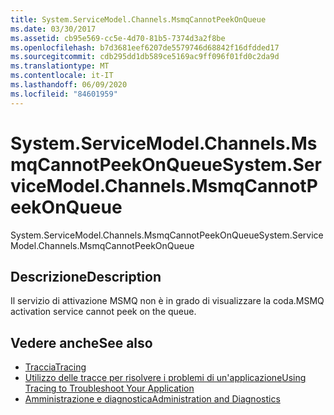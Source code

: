 ```yaml
---
title: System.ServiceModel.Channels.MsmqCannotPeekOnQueue
ms.date: 03/30/2017
ms.assetid: cb95e569-cc5e-4d70-81b5-7374d3a2f8be
ms.openlocfilehash: b7d3681eef6207de5579746d68842f16dfdded17
ms.sourcegitcommit: cdb295dd1db589ce5169ac9ff096f01fd0c2da9d
ms.translationtype: MT
ms.contentlocale: it-IT
ms.lasthandoff: 06/09/2020
ms.locfileid: "84601959"
---
```

# <a name="systemservicemodelchannelsmsmqcannotpeekonqueue"></a><span data-ttu-id="38eda-102">System.ServiceModel.Channels.MsmqCannotPeekOnQueue</span><span class="sxs-lookup"><span data-stu-id="38eda-102">System.ServiceModel.Channels.MsmqCannotPeekOnQueue</span></span>
<span data-ttu-id="38eda-103">System.ServiceModel.Channels.MsmqCannotPeekOnQueue</span><span class="sxs-lookup"><span data-stu-id="38eda-103">System.ServiceModel.Channels.MsmqCannotPeekOnQueue</span></span>  
  
## <a name="description"></a><span data-ttu-id="38eda-104">Descrizione</span><span class="sxs-lookup"><span data-stu-id="38eda-104">Description</span></span>  
 <span data-ttu-id="38eda-105">Il servizio di attivazione MSMQ non è in grado di visualizzare la coda.</span><span class="sxs-lookup"><span data-stu-id="38eda-105">MSMQ activation service cannot peek on the queue.</span></span>  
  
## <a name="see-also"></a><span data-ttu-id="38eda-106">Vedere anche</span><span class="sxs-lookup"><span data-stu-id="38eda-106">See also</span></span>

- [<span data-ttu-id="38eda-107">Traccia</span><span class="sxs-lookup"><span data-stu-id="38eda-107">Tracing</span></span>](index.md)
- [<span data-ttu-id="38eda-108">Utilizzo delle tracce per risolvere i problemi di un'applicazione</span><span class="sxs-lookup"><span data-stu-id="38eda-108">Using Tracing to Troubleshoot Your Application</span></span>](using-tracing-to-troubleshoot-your-application.md)
- [<span data-ttu-id="38eda-109">Amministrazione e diagnostica</span><span class="sxs-lookup"><span data-stu-id="38eda-109">Administration and Diagnostics</span></span>](../index.md)
